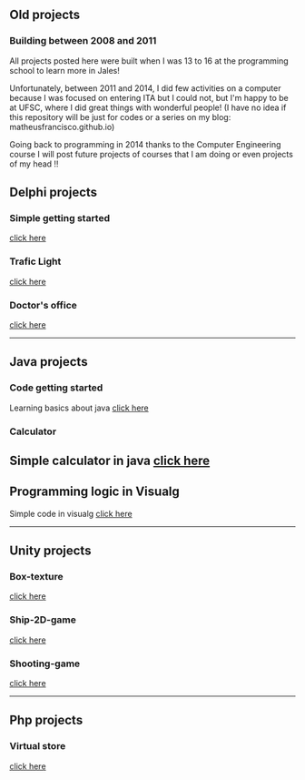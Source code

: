 ## Old projects
### Building between 2008 and 2011



All projects posted here were built when I was 13 to 16 at the programming school to learn more in Jales!


Unfortunately, between 2011 and 2014, I did few activities on a computer because I was focused on entering ITA but I could not, but I'm happy to be at UFSC, where I did great things with wonderful people! (I have no idea if this repository will be just for codes or a series on my blog: matheusfrancisco.github.io)

Going back to programming in 2014 thanks to the Computer Engineering course I will post future projects of courses that I am doing or even projects of my head !!




## Delphi projects

### Simple getting started 
[click here](https://github.com/matheusfrancisco/old-projects-2011/tree/master/Delphi-projects/StartedInDelphi(old))
### Trafic Light
[click here](https://github.com/matheusfrancisco/old-projects-2011/tree/master/Delphi-projects/TrafficLightProject)
### Doctor's office
[click here](https://github.com/matheusfrancisco/old-projects-2011/tree/master/Delphi-projects/ProjetoConsultorio)

---

## Java projects

### Code getting started

Learning basics about java  [click here](Java-projects/Code-in-Java)

### Calculator

Simple calculator in java  [click here](Java-projects/Calculator/)
---
## Programming logic in Visualg

Simple code in visualg [click here](programming-logic-visualg/)

---

## Unity projects

### Box-texture
[click here](Unity-projects/Box-texture/)
### Ship-2D-game
[click here](Unity-projects/Ship-2D-game/)
### Shooting-game
[click here](Unity-projects/Shooting-game/)

---

## Php projects

### Virtual store 
[click here](Php-projetct/php-loja-virtual)
